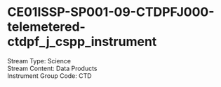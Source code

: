 # CE01ISSP-SP001-09-CTDPFJ000-telemetered-ctdpf_j_cspp_instrument

Stream Type: Science<br>
Stream Content: Data Products<br>
Instrument Group Code: CTD<br>
